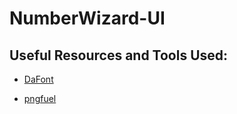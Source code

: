 # NumberWizard-UI

## Useful Resources and Tools Used:

- [DaFont](https://www.dafont.com/)

- [pngfuel](https://www.pngfuel.com/)
 
